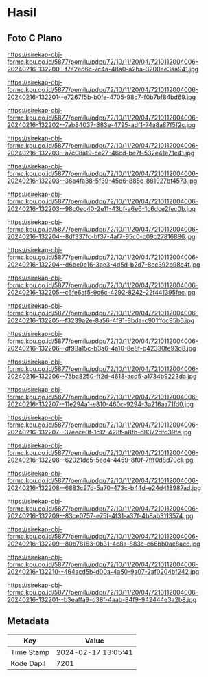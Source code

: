 # Hasil

## Foto C Plano

https://sirekap-obj-formc.kpu.go.id/5877/pemilu/pdpr/72/10/11/20/04/7210112004006-20240216-132200--f7e2ed6c-7c4a-48a0-a2ba-3200ee3aa941.jpg

https://sirekap-obj-formc.kpu.go.id/5877/pemilu/pdpr/72/10/11/20/04/7210112004006-20240216-132201--e7267f5b-b0fe-4705-98c7-f0b7bf84bd69.jpg

https://sirekap-obj-formc.kpu.go.id/5877/pemilu/pdpr/72/10/11/20/04/7210112004006-20240216-132202--7ab84037-883e-4795-adf1-74a8a87f5f2c.jpg

https://sirekap-obj-formc.kpu.go.id/5877/pemilu/pdpr/72/10/11/20/04/7210112004006-20240216-132203--a7c08a19-ce27-46cd-be7f-532e41e71e41.jpg

https://sirekap-obj-formc.kpu.go.id/5877/pemilu/pdpr/72/10/11/20/04/7210112004006-20240216-132203--36a4fa38-5f39-45d6-885c-881927bf4573.jpg

https://sirekap-obj-formc.kpu.go.id/5877/pemilu/pdpr/72/10/11/20/04/7210112004006-20240216-132203--98c0ec40-2e11-43bf-a6e6-1c6dce2fec0b.jpg

https://sirekap-obj-formc.kpu.go.id/5877/pemilu/pdpr/72/10/11/20/04/7210112004006-20240216-132204--8df337fc-bf37-4af7-95c0-c09c27816886.jpg

https://sirekap-obj-formc.kpu.go.id/5877/pemilu/pdpr/72/10/11/20/04/7210112004006-20240216-132204--d6be0e16-3ae3-4d5d-b2d7-8cc392b98c4f.jpg

https://sirekap-obj-formc.kpu.go.id/5877/pemilu/pdpr/72/10/11/20/04/7210112004006-20240216-132205--c6fe6af5-9c6c-4292-8242-22f441395fec.jpg

https://sirekap-obj-formc.kpu.go.id/5877/pemilu/pdpr/72/10/11/20/04/7210112004006-20240216-132205--f3239a2e-8a56-4f91-8bda-c901ffdc95b6.jpg

https://sirekap-obj-formc.kpu.go.id/5877/pemilu/pdpr/72/10/11/20/04/7210112004006-20240216-132206--df93a15c-b3a6-4a10-8e8f-b42330fe93d8.jpg

https://sirekap-obj-formc.kpu.go.id/5877/pemilu/pdpr/72/10/11/20/04/7210112004006-20240216-132206--75ba8250-ff2d-4618-acd5-a1734b9223da.jpg

https://sirekap-obj-formc.kpu.go.id/5877/pemilu/pdpr/72/10/11/20/04/7210112004006-20240216-132207--11e294a1-e810-460c-9294-3a216aa71fd0.jpg

https://sirekap-obj-formc.kpu.go.id/5877/pemilu/pdpr/72/10/11/20/04/7210112004006-20240216-132207--37eece0f-1c12-428f-a8fb-d8372dfd39fe.jpg

https://sirekap-obj-formc.kpu.go.id/5877/pemilu/pdpr/72/10/11/20/04/7210112004006-20240216-132208--62021de5-5ed4-4459-8f0f-7fff0d8d70c1.jpg

https://sirekap-obj-formc.kpu.go.id/5877/pemilu/pdpr/72/10/11/20/04/7210112004006-20240216-132208--6883c97d-5a70-473c-b44d-e24d418987ad.jpg

https://sirekap-obj-formc.kpu.go.id/5877/pemilu/pdpr/72/10/11/20/04/7210112004006-20240216-132209--83ce0757-e75f-4f31-a37f-4b8ab3113574.jpg

https://sirekap-obj-formc.kpu.go.id/5877/pemilu/pdpr/72/10/11/20/04/7210112004006-20240216-132209--80b78163-0b31-4c8a-883c-c66bb0ac8aec.jpg

https://sirekap-obj-formc.kpu.go.id/5877/pemilu/pdpr/72/10/11/20/04/7210112004006-20240216-132210--464acd5b-d00a-4a50-9a07-2af0204bf242.jpg

https://sirekap-obj-formc.kpu.go.id/5877/pemilu/pdpr/72/10/11/20/04/7210112004006-20240216-132201--b3eaffa9-d38f-4aab-84f9-942444e3a2b8.jpg


## Metadata

| Key        | Value               |
| ---------- | ------------------- |
| Time Stamp | 2024-02-17 13:05:41 |
| Kode Dapil | 7201                |



